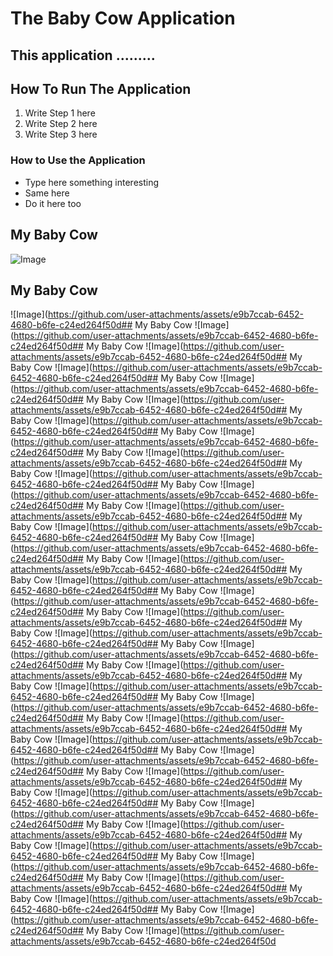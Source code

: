 # The Baby Cow Application

This application .........
---


## How To Run The Application
1. Write Step 1 here
2. Write Step 2 here
3. Write Step 3 here

### How to Use the Application
- Type here something interesting
- Same here
- Do it here too

  

## My Baby Cow
![Image](https://github.com/user-attachments/assets/e9b7ccab-6452-4680-b6fe-c24ed264f50d)
## My Baby Cow
![Image](https://github.com/user-attachments/assets/e9b7ccab-6452-4680-b6fe-c24ed264f50d## My Baby Cow
![Image](https://github.com/user-attachments/assets/e9b7ccab-6452-4680-b6fe-c24ed264f50d## My Baby Cow
![Image](https://github.com/user-attachments/assets/e9b7ccab-6452-4680-b6fe-c24ed264f50d## My Baby Cow
![Image](https://github.com/user-attachments/assets/e9b7ccab-6452-4680-b6fe-c24ed264f50d## My Baby Cow
![Image](https://github.com/user-attachments/assets/e9b7ccab-6452-4680-b6fe-c24ed264f50d## My Baby Cow
![Image](https://github.com/user-attachments/assets/e9b7ccab-6452-4680-b6fe-c24ed264f50d## My Baby Cow
![Image](https://github.com/user-attachments/assets/e9b7ccab-6452-4680-b6fe-c24ed264f50d## My Baby Cow
![Image](https://github.com/user-attachments/assets/e9b7ccab-6452-4680-b6fe-c24ed264f50d## My Baby Cow
![Image](https://github.com/user-attachments/assets/e9b7ccab-6452-4680-b6fe-c24ed264f50d## My Baby Cow
![Image](https://github.com/user-attachments/assets/e9b7ccab-6452-4680-b6fe-c24ed264f50d## My Baby Cow
![Image](https://github.com/user-attachments/assets/e9b7ccab-6452-4680-b6fe-c24ed264f50d## My Baby Cow
![Image](https://github.com/user-attachments/assets/e9b7ccab-6452-4680-b6fe-c24ed264f50d## My Baby Cow
![Image](https://github.com/user-attachments/assets/e9b7ccab-6452-4680-b6fe-c24ed264f50d## My Baby Cow
![Image](https://github.com/user-attachments/assets/e9b7ccab-6452-4680-b6fe-c24ed264f50d## My Baby Cow
![Image](https://github.com/user-attachments/assets/e9b7ccab-6452-4680-b6fe-c24ed264f50d## My Baby Cow
![Image](https://github.com/user-attachments/assets/e9b7ccab-6452-4680-b6fe-c24ed264f50d## My Baby Cow
![Image](https://github.com/user-attachments/assets/e9b7ccab-6452-4680-b6fe-c24ed264f50d## My Baby Cow
![Image](https://github.com/user-attachments/assets/e9b7ccab-6452-4680-b6fe-c24ed264f50d## My Baby Cow
![Image](https://github.com/user-attachments/assets/e9b7ccab-6452-4680-b6fe-c24ed264f50d## My Baby Cow
![Image](https://github.com/user-attachments/assets/e9b7ccab-6452-4680-b6fe-c24ed264f50d## My Baby Cow
![Image](https://github.com/user-attachments/assets/e9b7ccab-6452-4680-b6fe-c24ed264f50d## My Baby Cow
![Image](https://github.com/user-attachments/assets/e9b7ccab-6452-4680-b6fe-c24ed264f50d## My Baby Cow
![Image](https://github.com/user-attachments/assets/e9b7ccab-6452-4680-b6fe-c24ed264f50d## My Baby Cow
![Image](https://github.com/user-attachments/assets/e9b7ccab-6452-4680-b6fe-c24ed264f50d## My Baby Cow
![Image](https://github.com/user-attachments/assets/e9b7ccab-6452-4680-b6fe-c24ed264f50d## My Baby Cow
![Image](https://github.com/user-attachments/assets/e9b7ccab-6452-4680-b6fe-c24ed264f50d## My Baby Cow
![Image](https://github.com/user-attachments/assets/e9b7ccab-6452-4680-b6fe-c24ed264f50d## My Baby Cow
![Image](https://github.com/user-attachments/assets/e9b7ccab-6452-4680-b6fe-c24ed264f50d## My Baby Cow
![Image](https://github.com/user-attachments/assets/e9b7ccab-6452-4680-b6fe-c24ed264f50d## My Baby Cow
![Image](https://github.com/user-attachments/assets/e9b7ccab-6452-4680-b6fe-c24ed264f50d## My Baby Cow
![Image](https://github.com/user-attachments/assets/e9b7ccab-6452-4680-b6fe-c24ed264f50d## My Baby Cow
![Image](https://github.com/user-attachments/assets/e9b7ccab-6452-4680-b6fe-c24ed264f50d## My Baby Cow
![Image](https://github.com/user-attachments/assets/e9b7ccab-6452-4680-b6fe-c24ed264f50d## My Baby Cow
![Image](https://github.com/user-attachments/assets/e9b7ccab-6452-4680-b6fe-c24ed264f50d## My Baby Cow
![Image](https://github.com/user-attachments/assets/e9b7ccab-6452-4680-b6fe-c24ed264f50d## My Baby Cow
![Image](https://github.com/user-attachments/assets/e9b7ccab-6452-4680-b6fe-c24ed264f50d
